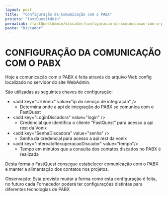 ```yaml
---
layout: post
title:  "Configuração da Comunicação com o PABX"
projeto: "fastQuestAdmin"
permalink: /fastQuestAdmin/discador/configuracao-da-comunicacao-com-o-pabx
pasta: "Discador"
---
```

# CONFIGURAÇÃO DA COMUNICAÇÃO COM O PABX

Hoje a comunicação com o PABX é feita através do arquivo Web.config localizado no servidor do site WebAdmin.

São utilizadas as seguintes chaves de configuração:

- \<add key="UrlVonix" value="ip do serviço de integração" />
    - Determina onde a api de integração do PABX se comunica com o FastQuest
- \<add key="LoginDiscadora" value="login" />
    - Credencial que identifica o cliente "FastQuest" para acesso a api rest da Vonix
- \<add key="SenhaDiscadora" value="senha" />
    - Senha da credencial para acesso a api rest da vonix
- \<add key="IntervaloRecuperacaoDiscador" value="tempo"/>
    - Tempo em minutos que a consulta dos contatos discados no PABX é realizada

Desta forma o FastQuest consegue estabelecer comunicação com o PABX e manter a alimentação dos contatos nos projetos.

Observação: Esta previsto mudar a forma como esta configuração é feita, no futuro cada Fornecedor poderá ter configurações distintas para diferentes tecnologias de PABX